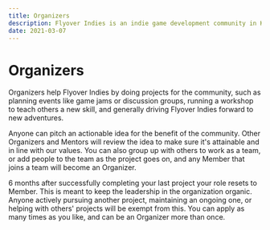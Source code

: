 ```yaml
---
title: Organizers
description: Flyover Indies is an indie game development community in Kansas City in Midwest region. Join us for events and to connect with game developers in the area.
date: 2021-03-07
---
```


# Organizers

Organizers help Flyover Indies by doing projects for the community, such as planning events like game jams or discussion groups, running a workshop to teach others a new skill, and generally driving Flyover Indies forward to new adventures.

Anyone can pitch an actionable idea for the benefit of the community. Other Organizers and Mentors will review the idea to make sure it's attainable and in line with our values. You can also group up with others to work as a team, or add people to the team as the project goes on, and any Member that joins a team will become an Organizer.

6 months after successfully completing your last project your role resets to Member. This is meant to keep the leadership in the organization organic. Anyone actively pursuing another project, maintaining an ongoing one, or helping with others' projects will be exempt from this. You can apply as many times as you like, and can be an Organizer more than once.

